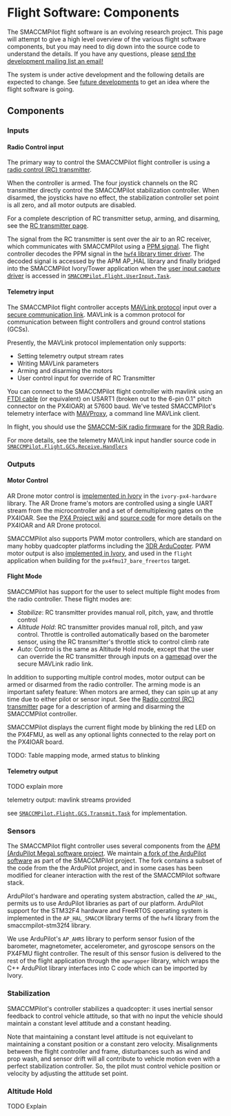 # Flight Software: Components

The SMACCMPilot flight software is an evolving research project. This page will
attempt to give a high level overview of the various flight software components,
but you may need to dig down into the source code to understand the details. If
you have any questions, please [send the development mailing list an
email!](/about.html)

The system is under active development and the following details are expected to
change. See [future developments][] to get an idea where the flight software is
going.

[future developments]: flight-future.html

## Components


### Inputs


#### Radio Control input
The primary way to control the SMACCMPilot flight controller is using a [radio
control (RC) transmitter][hardware-rc].

[hardware-rc]: ../hardware/rc-controller.html

When the controller is armed. The four joystick channels on the RC transmitter
directly control the SMACCMPilot stabilization controller. When disarmed, the
joysticks have no effect, the stabilization controller set point is all zero,
and all motor outputs are disabled.

For a complete description of RC transmitter setup, arming, and disarming,
see the [RC transmitter page][hardware-rc].

The signal from the RC transmitter is sent over the air to an RC receiver, which
communicates with SMACCMPilot using a [PPM signal][ppm-signal]. The flight
controller decodes the PPM signal in the [`hwf4` library timer
driver][hwf4-timer]. The decoded signal is accessed by the APM AP\_HAL library
and finally bridged into the SMACCMPilot Ivory/Tower application when the [user
input capture driver][userinput-c] is accessed in
[`SMACCMPilot.Flight.UserInput.Task`][userinput-ivory].


[ppm-signal]: http://skymixer.net/electronics/84-rc-receivers/78-rc-ppm-signal
[hwf4-timer]: http://github.com/GaloisInc/smaccmpilot-stm32f4/blob/master/src/bsp/hwf4/include/hwf4/timer.h
[userinput-c]: http://github.com/GaloisInc/smaccmpilot-stm32f4/blob/master/src/apwrapper/include/apwrapper/userinput_capture.h 
[userinput-ivory]: http://github.com/GaloisInc/smaccmpilot-stm32f4/blob/master/src/flight/SMACCMPilot/Flight/UserInput/Task.hs

#### Telemetry input

The SMACCMPilot flight controller accepts [MAVLink protocol][mavlink] input over
a [secure communication link][commsec].
MAVLink is a common protocol for communication between flight controllers and
ground control stations (GCSs).

Presently, the MAVLink protocol implementation only supports:

* Setting telemetry output stream rates
* Writing MAVLink parameters
* Arming and disarming the motors
* User control input for override of RC Transmitter

You can connect to the SMACCMPilot flight controller with mavlink using an [FTDI
cable][ftdi-cable] (or equivalent) on USART1 (broken out to the  6-pin 0.1"
pitch connector on the PX4IOAR) at 57600 baud. We've tested SMACCMPilot's
telemetry interface with [MAVProxy][], a command line MAVLink client.

In flight, you should use the [SMACCM-SiK radio firmware][smaccm-sik] for
the [3DR Radio][].

For more details, see the telemetry MAVLink input handler source code in
[`SMACCMPilot.Flight.GCS.Receive.Handlers`][rx-handlers]

[smaccm-sik]: gcs-smaccm-sik.html
[commsec]: gcs-commsec.html
[3DR Radio]: gcs-commsec.html
[rx-handlers]: http://github.com/GaloisInc/smaccmpilot-stm32f4/blob/master/src/flight/SMACCMPilot/Flight/GCS/Receive/Handlers.hs

### Outputs

#### Motor Control

AR Drone motor control is [implemented in Ivory][ioar-impl] in the
`ivory-px4-hardware` library.  The AR Drone frame's motors are controlled using
a single UART stream from the microcontroller and a set of demultiplexing gates
on the PX4IOAR. See the [PX4 Project wiki][px4-ardrone-wiki] and [source
code][px4-ardrone-src] for more details on the PX4IOAR and AR Drone protocol.

[ioar-impl]: http://github.com/GaloisInc/smaccmpilot-stm32f4/blob/master/src/ivory-px4-hw/SMACCMPilot/Hardware/PX4IOAR/MotorControl.hs
[px4-ardrone-src]: http://github.com/PX4/Firmware/blob/master/src/drivers/ardrone_interface/ardrone_motor_control.c 
[px4-ardrone-wiki]: http://pixhawk.ethz.ch/px4/airframes/ar_drone

SMACCMPilot also supports PWM motor controllers, which are standard on many
hobby quadcopter platforms including the [3DR ArduCopter][3dr-arducopter]. PWM
motor output is also [implemented in Ivory][pwm-impl], and used in the `flight`
application when building for the `px4fmu17_bare_freertos` target.

[pwm-impl]: http://github.com/GaloisInc/smaccmpilot-stm32f4/blob/master/src/ivory-px4-hw/SMACCMPilot/Hardware/PX4IOAR/MotorControl.hs]
[3dr-arducopter]: http://store.3drobotics.com/products/3dr-arducopter-quad-c-frame-kit-1

#### Flight Mode

SMACCMPilot has support for the user to select multiple flight modes from the
radio controller. These flight modes are:

* *Stabilize*: RC transmitter provides manual roll, pitch, yaw, and throttle
  control
* *Altitude Hold*: RC transmitter provides manual roll, pitch, and yaw control.
  Throttle is controlled automatically based on the barometer sensor, using the
  RC transmitter's throttle stick to control climb rate
* *Auto*: Control is the same as Altitude Hold mode, except that the user can
  override the RC transmitter through inputs on a [gamepad][] over the secure
  MAVLink radio link.

[gamepad]: gcs-gamepad.html

In addition to supporting multiple control modes, motor output can be armed or
disarmed from the radio controller. The arming mode is an important safety
feature: When motors are armed, they can spin up at any time due to either pilot
or sensor input. See the [Radio control (RC) transmitter][hardware-rc] page for
a description of arming and disarming the SMACCMPilot controller.

SMACCMPilot displays the current flight mode by blinking the red LED on the
PX4FMU, as well as any optional lights connected to the relay port on the
PX4IOAR board.

TODO: Table mapping mode, armed status to blinking

#### Telemetry output

TODO explain more

telemetry output: mavlink streams provided

see [`SMACCMPilot.Flight.GCS.Transmit.Task`][tx-task] for implementation.

[tx-task]: http://github.com/GaloisInc/smaccmpilot-stm32f4/blob/master/src/flight/SMACCMPilot/Flight/GCS/Transmit/Task.hs

[mavlink]: http://qgroundcontrol.org/mavlink/start
[ftdi-cable]: http://www.sparkfun.com/products/9718
[MAVProxy]: http://qgroundcontrol.org/mavlink/mavproxy_startpage

### Sensors

The SMACCMPilot flight controller uses several components from the [APM
(ArduPilot Mega) software project][ardupilot-project]. We maintain [a fork of
the ArduPilot software][ardupilot-standalone] as part of the SMACCMPilot project.
The fork contains a subset of the code from the the ArduPilot project, and in
some cases has been modified for cleaner interaction with the rest of the
SMACCMPilot software stack.

ArduPilot's hardware and operating system abstraction, called the `AP_HAL`,
permits us to use ArduPilot libraries as part of our platform.
ArduPilot support for the STM32F4 hardware and FreeRTOS operating system is
implemented in the `AP_HAL_SMACCM` library terms of the `hwf4` library from the
smaccmpilot-stm32f4 library.

We use ArduPilot's `AP_AHRS` library to perform sensor fusion of the barometer,
magnetometer, accelerometer, and gyroscope sensors on the PX4FMU flight
controller. The result of this sensor fusion is delivered to the rest of the
flight application through the `apwrapper` library, which wraps the C++
ArduPilot library interfaces into C code which can be imported by Ivory.

[ardupilot-project]: http://ardupilot.com
[ardupilot-standalone]: http://github.com/GaloisInc/smaccmpilot-stm32f4/tree/master/src/standalone_apahrs

### Stabilization

SMACCMPilot's controller stabilizes a quadcopter: it uses inertial sensor
feedback to control vehicle attitude, so that with no input the vehicle should
maintain a constant level attitude and a constant heading.

Note that maintaining a constant level attitude is not equivelant to maintaining
a constant position or a constant zero velocity. Misalignments between the
flight controller and frame, disturbances such as wind and prop wash, and sensor
drift will all contribute to vehicle motion even with a perfect stabilization
controller. So, the pilot must control vehicle position or velocity by adjusting
the attitude set point.

### Altitude Hold

TODO Explain


